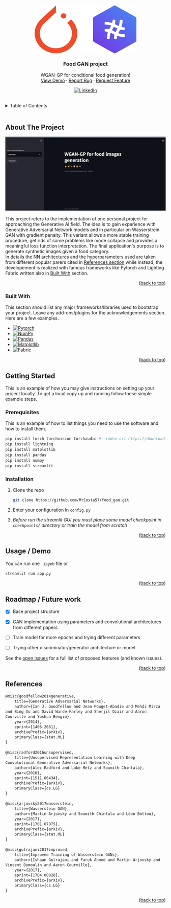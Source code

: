 <!-- Thanks to https://github.com/othneildrew/Best-README-Template for the README templates -->
<!-- Improved compatibility of back to top link: See: https://github.com/othneildrew/Best-README-Template/pull/73 -->
<a name="readme-top"></a>


<!-- PROJECT SHIELDS -->
<!--
*** I'm using markdown "reference style" links for readability.
*** Reference links are enclosed in brackets [ ] instead of parentheses ( ).
*** See the bottom of this document for the declaration of the reference variables
*** for contributors-url, forks-url, etc. This is an optional, concise syntax you may use.
*** https://www.markdownguide.org/basic-syntax/#reference-style-links
-->

<!-- PROJECT LOGO -->
<br />
<div align="center">
  <div style="display: flex; justify-content: center; align-items: center;">
        <img src="images/pytorch_logo.png" alt="Pytorch logo" width="160" height="150">
        <img src="images/fabric_logo.png" alt="Fabric logo" width="160" height="150">
  </div>

  <h3 align="center">Food GAN project</h3>

  <p align="center">
    WGAN-GP for conditional food generation!
    <br />
    <a href="https://github.com/MrCosta57/food_gan">View Demo</a>
    ·
    <a href="https://github.com/MrCosta57/food_gan/issues">Report Bug</a>
    ·
    <a href="https://github.com/MrCosta57/food_gan/issues">Request Feature</a>
  </p>
</div>

<div align="center">
<!--Badges space-->

[![LinkedIn][linkedin-shield]][linkedin-url]
</div>
<br/>


<!-- TABLE OF CONTENTS -->
<details style="padding-buttom=10px">
  <summary>Table of Contents</summary>
  <ol>
    <li>
      <a href="#about-the-project">About The Project</a>
      <ul>
        <li><a href="#built-with">Built With</a></li>
      </ul>
    </li>
    <li>
      <a href="#getting-started">Getting Started</a>
      <ul>
        <li><a href="#prerequisites">Prerequisites</a></li>
        <li><a href="#installation">Installation</a></li>
      </ul>
    </li>
    <li><a href="#usage">Usage / Demo</a></li>
    <li><a href="#roadmap">Roadmap / Future work</a></li>
    <li><a href="#references">References</a></li>
    <!--
    <li><a href="#roadmap">Roadmap</a></li>
    <li><a href="#contributing">Contributing</a></li>
    <li><a href="#license">License</a></li>
    <li><a href="#contact">Contact</a></li>
    <li><a href="#acknowledgments">Acknowledgments</a></li>
    -->
  </ol>
</details>
<br/>




<!-- ABOUT THE PROJECT -->
## About The Project
![Product Name Screen Shot][product-screenshot]

This project refers to the implementation of one personal project for approaching the Generative AI field.
The idea is to gain experience with Generative Adversarial Network models and in particular on Wasserstrein GAN with gradient penalty. This variant allows a more stable training procedure, get rids of some problems like mode collapse and provides a meaningful loss function interpretation. The final application's purpose is to generate synthetic images given a food category.<br/>
In details the NN architectures and the hyperparameters used are taken from different popular parers cited in <a href="#references">References section</a> while instead, the developement is realized with famous frameworks like Pytorch and Lighting Fabric written also in <a href="#built-with">Built With</a> section.

<p align="right">(<a href="#readme-top">back to top</a>)</p>



### Built With

This section should list any major frameworks/libraries used to bootstrap your project. Leave any add-ons/plugins for the acknowledgements section. Here are a few examples.

* [![Pytorch][Pytorch]][PyTorch-url]
* [![NumPy][NumPy]][Numpy-url]
* [![Pandas][Pandas]][Pandas-url]
* [![Matplotlib][Matplotlib]][Matplotlib-url]
* [![Fabric][Fabric]][Fabric-url]

<p align="right">(<a href="#readme-top">back to top</a>)</p>



<!-- GETTING STARTED -->
## Getting Started

This is an example of how you may give instructions on setting up your project locally.
To get a local copy up and running follow these simple example steps.

### Prerequisites

This is an example of how to list things you need to use the software and how to install them.

```sh
pip install torch torchvision torchaudio #--index-url https://download.pytorch.org/whl/cu117
pip install lightning
pip install matplotlib
pip install pandas
pip install numpy
pip install streamlit
```

### Installation

1. Clone the repo
   ```sh
   git clone https://github.com/MrCosta57/food_gan.git
   ```
2. Enter your configuration in `config.py`

3. _Before run the streamlit GUI you must place some model checkpoint in `checkpoints/` directory or train the model from scratch_

<p align="right">(<a href="#readme-top">back to top</a>)</p>



<!-- USAGE EXAMPLES -->
## Usage / Demo

You can run one `.ipynb` file or
```sh
streamlit run app.py
```

<p align="right">(<a href="#readme-top">back to top</a>)</p>


## Roadmap / Future work

- [x] Base project structure
- [x] GAN implementation using parameters and convolutional architectures from different papers
- [ ] Train model for more epochs and trying different parameters
- [ ] Trying other discriminator/generator architecture or model


See the [open issues](https://github.com/MrCosta57/food_gan/issues) for a full list of proposed features (and known issues).

<p align="right">(<a href="#readme-top">back to top</a>)</p>


## References
    @misc{goodfellow2014generative,
        title={Generative Adversarial Networks}, 
        author={Ian J. Goodfellow and Jean Pouget-Abadie and Mehdi Mirza and Bing Xu and David Warde-Farley and Sherjil Ozair and Aaron Courville and Yoshua Bengio},
        year={2014},
        eprint={1406.2661},
        archivePrefix={arXiv},
        primaryClass={stat.ML}
    }

    @misc{radford2016unsupervised,
        title={Unsupervised Representation Learning with Deep Convolutional Generative Adversarial Networks}, 
        author={Alec Radford and Luke Metz and Soumith Chintala},
        year={2016},
        eprint={1511.06434},
        archivePrefix={arXiv},
        primaryClass={cs.LG}
    }

    @misc{arjovsky2017wasserstein,
        title={Wasserstein GAN}, 
        author={Martin Arjovsky and Soumith Chintala and Léon Bottou},
        year={2017},
        eprint={1701.07875},
        archivePrefix={arXiv},
        primaryClass={stat.ML}
    }

    @misc{gulrajani2017improved,
        title={Improved Training of Wasserstein GANs}, 
        author={Ishaan Gulrajani and Faruk Ahmed and Martin Arjovsky and Vincent Dumoulin and Aaron Courville},
        year={2017},
        eprint={1704.00028},
        archivePrefix={arXiv},
        primaryClass={cs.LG}
    }

<p align="right">(<a href="#readme-top">back to top</a>)</p>


<!-- CONTRIBUTING -->
<!--## Contributing

Contributions are what make the open source community such an amazing place to learn, inspire, and create. Any contributions you make are **greatly appreciated**.

If you have a suggestion that would make this better, please fork the repo and create a pull request. You can also simply open an issue with the tag "enhancement".
Don't forget to give the project a star! Thanks again!

1. Fork the Project
2. Create your Feature Branch (`git checkout -b feature/AmazingFeature`)
3. Commit your Changes (`git commit -m 'Add some AmazingFeature'`)
4. Push to the Branch (`git push origin feature/AmazingFeature`)
5. Open a Pull Request

<p align="right">(<a href="#readme-top">back to top</a>)</p>
-->


<!-- LICENSE -->
<!--## License

Distributed under the MIT License. See `LICENSE.txt` for more information.

<p align="right">(<a href="#readme-top">back to top</a>)</p>
-->


<!-- CONTACT -->
<!--
## Contact

Your Name - [@your_twitter](https://twitter.com/your_username) - email@example.com

Project Link: [https://github.com/your_username/repo_name](https://github.com/your_username/repo_name)

<p align="right">(<a href="#readme-top">back to top</a>)</p>
-->


<!-- ACKNOWLEDGMENTS -->
<!--## Acknowledgments

Use this space to list resources you find helpful and would like to give credit to. I've included a few of my favorites to kick things off!

* [Choose an Open Source License](https://choosealicense.com)
* [GitHub Emoji Cheat Sheet](https://www.webpagefx.com/tools/emoji-cheat-sheet)
* [Malven's Flexbox Cheatsheet](https://flexbox.malven.co/)
* [Malven's Grid Cheatsheet](https://grid.malven.co/)
* [Img Shields](https://shields.io)
* [GitHub Pages](https://pages.github.com)
* [Font Awesome](https://fontawesome.com)
* [React Icons](https://react-icons.github.io/react-icons/search)

<p align="right">(<a href="#readme-top">back to top</a>)</p>
-->


<!-- MARKDOWN LINKS & IMAGES -->
<!-- https://www.markdownguide.org/basic-syntax/#reference-style-links -->
<!--
[contributors-shield]: https://img.shields.io/github/contributors/othneildrew/Best-README-Template.svg?style=for-the-badge
[contributors-url]: https://github.com/MrCosta57/food_gan/graphs/contributors
[forks-shield]: https://img.shields.io/github/forks/othneildrew/Best-README-Template.svg?style=for-the-badge
[forks-url]: https://github.com/MrCosta57/food_gan/network/members
[stars-shield]: https://img.shields.io/github/stars/othneildrew/Best-README-Template.svg?style=for-the-badge
[stars-url]: https://github.com/MrCosta57/food_gan/stargazers
[issues-shield]: https://img.shields.io/github/issues/othneildrew/Best-README-Template.svg?style=for-the-badge
[issues-url]: https://github.com/MrCosta57/food_gan/issues
-->

[linkedin-shield]: https://img.shields.io/badge/-LinkedIn-black.svg?style=for-the-badge&logo=linkedin&colorB=555
[linkedin-url]: https://www.linkedin.com/in/giovanni-costaa/

[product-screenshot]: images/screenshot.png


[PyTorch]: https://img.shields.io/badge/PyTorch-%23EE4C2C.svg?style=for-the-badge&logo=PyTorch&logoColor=white
[PyTorch-url]: https://pytorch.org/

[Pandas]: https://img.shields.io/badge/pandas-%23150458.svg?style=for-the-badge&logo=pandas&logoColor=white
[Pandas-url]: https://pandas.pydata.org/

[NumPy]: https://img.shields.io/badge/numpy-%23013243.svg?style=for-the-badge&logo=numpy&logoColor=white
[NumPy-url]: https://numpy.org/

[Matplotlib]: https://img.shields.io/badge/Matplotlib-%23ffffff.svg?style=for-the-badge&logo=Matplotlib&logoColor=black
[Matplotlib-url]: https://matplotlib.org/

[Fabric]: https://img.shields.io/badge/-Lightning-792ee5?logo=pytorchlightning&logoColor=white
[Fabric-url]: https://lightning.ai/docs/fabric/stable/
